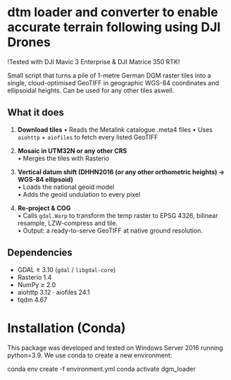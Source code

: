 # dtm loader and converter to enable accurate terrain following using DJI Drones
!Tested with DJI Mavic 3 Enterprise & DJI Matrice 350 RTK!

Small script that turns a pile of 1-metre German DGM raster tiles into a single, cloud-optimised GeoTIFF in geographic WGS-84 coordinates and ellipsoidal heights.
Can be used for any other tiles aswell.

What it does
------------

1. **Download tiles**
   • Reads the Metalink catalogue .meta4 files
   • Uses `aiohttp` + `aiofiles` to fetch every listed GeoTIFF 
    

2. **Mosaic in UTM32N or any other CRS**  
   • Merges the tiles with Rasterio

3. **Vertical datum shift (DHHN2016 (or any other orthometric heights) → WGS-84 ellipsoid)**  
   • Loads the national geoid model  
   • Adds the geoid undulation to every pixel

4. **Re-project & COG**  
   • Calls `gdal.Warp` to transform the temp raster to EPSG 4326, bilinear
     resample, LZW-compress and tile.  
   • Output: a ready-to-serve GeoTIFF at native ground resolution.

Dependencies
------------

* GDAL ≥ 3.10 (`gdal` / `libgdal-core`)
* Rasterio 1.4
* NumPy ≥ 2.0
* aiohttp 3.12 · aiofiles 24.1
* tqdm 4.67

# Installation (Conda)
This package was developed and tested on Windows Server 2016 running python=3.9.
We use conda to create a new environment:

conda env create -f environment.yml
conda activate dgm_loader
